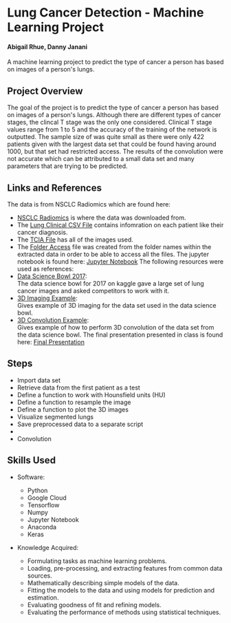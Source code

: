 # Lung Cancer Detection - Machine Learning Project
####                  Abigail Rhue, Danny Janani
A machine learning project to predict the type of cancer a person has based on images of a person's lungs.
## Project Overview
The goal of the project is to predict the type of cancer a person has based on images of a person's lungs. 
Although there are different types of cancer stages, the clincal T stage was the only one considered.
Clinical T stage values range from 1 to 5 and the accuracy of the training of the network is outputted.
The sample size of was quite small as there were only 422 patients given with the largest data set that could be found having around 1000, but that set had restricted access.
The results of the convolution were not accurate which can be attributed to a small data set and many parameters that are trying to be predicted.
## Links and References
The data is from NSCLC Radiomics which are found here:
  * [NSCLC Radiomics](https://wiki.cancerimagingarchive.net/display/Public/RIDER+Lung+PET-CT#feb29a5b6fcc43b89290329e5e09b138)
  is where the data was downloaded from.
  * The [Lung Clinical CSV File](https://github.com/dannyjanani/Lung-Cancer-Detection/blob/master/Lung1.clinical.csv)
  contains infomration on each patient like their cancer diagnosis.
  * The [TCIA File](https://github.com/dannyjanani/Lung-Cancer-Detection/blob/master/doiJNLP-zohiLwie.tcia)
  has all of the images used.
  * The [Folder Access](https://github.com/dannyjanani/Lung-Cancer-Detection/blob/master/FolderAccess.csv) file was created from the folder names within the extracted data in order to be able to access all the files.
The jupyter notebook is found here:
[Jupyter Notebook](https://github.com/dannyjanani/Lung-Cancer-Detection/blob/master/Final.ipynb)
The following resources were used as references:
  * [Data Science Bowl 2017](https://www.kaggle.com/c/data-science-bowl-2017):  
  The data science bowl for 2017 on kaggle gave a large set of lung cancer images and asked competitors to work with it. 
  * [3D Imaging Example](https://www.kaggle.com/gzuidhof/full-preprocessing-tutorial):  
  Gives example of 3D imaging for the data set used in the data science bowl.
  * [3D Convolution Example](https://www.kaggle.com/sentdex/first-pass-through-data-w-3d-convnet?fbclid=IwAR0voIiPA6chiDa_rNsZHdd4479eDouj_FpBbDSA-IBvpJxQojKlNksFuXQ):  
  Gives example of how to perform 3D convolution of the data set from the data science bowl.
The final presentation presented in class is found here: [Final Presentation](https://github.com/dannyjanani/Lung-Cancer-Detection/blob/master/Final.pptx) 
## Steps
* Import data set
* Retrieve data from the first patient as a test
* Define a function to work with Hounsfield units (HU)
* Define a function to resample the image
* Define a function to plot the 3D images
* Visualize segmented lungs
* Save preprocessed data to a separate script
* 
* Convolution

## Skills Used

* Software:
  * Python
  * Google Cloud
  * Tensorflow
  * Numpy
  * Jupyter Notebook
  * Anaconda
  * Keras

* Knowledge Acquired: 
  * Formulating tasks as machine learning problems.
  * Loading, pre-processing, and extracting features from common data sources.
  * Mathematically describing simple models of the data.
  * Fitting the models to the data and using models for prediction and estimation.
  * Evaluating goodness of fit and refining models.
  * Evaluating the performance of methods using statistical techniques.
